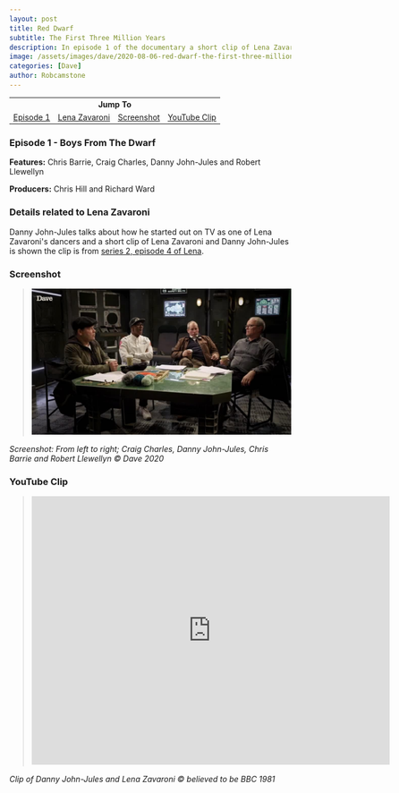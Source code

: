 ```yaml
---
layout: post
title: Red Dwarf
subtitle: The First Three Million Years
description: In episode 1 of the documentary a short clip of Lena Zavaroni is should.
image: /assets/images/dave/2020-08-06-red-dwarf-the-first-three-million-years.jpg
categories: [Dave]
author: Robcamstone
---
```


<table style="text-align:center;">
<tr><th colspan="4">Jump To</th></tr>
<tr>
<td><a href="#episode-1---boys-from-the-dwarf">Episode 1</a></td>
<td><a href="#details-related-to-lena-zavaroni">Lena Zavaroni</a></td>
<td><a href="#screenshot">Screenshot</a></td>
<td><a href="#youtube-clip">YouTube Clip</a></td>
</tr>
</table>

### Episode 1 - Boys From The Dwarf

**Features:** Chris Barrie, Craig Charles, Danny John-Jules and Robert Llewellyn

**Producers:** Chris Hill and Richard Ward

### Details related to Lena Zavaroni
Danny John-Jules talks about how he started out on TV as one of Lena Zavaroni's dancers and a short clip of Lena Zavaroni and Danny John-Jules is shown the clip is from [series 2, episode 4 of Lena](/bbc%20one/lena%20-%20series%202/1981/04/29/lena.html).

### Screenshot
> ![](/assets/images/dave/2020-08-06-red-dwarf-the-first-three-million-years.jpg)

<cite>Screenshot: From left to right; Craig Charles, Danny John-Jules, Chris Barrie and Robert Llewellyn &copy; Dave 2020</cite>

### YouTube Clip
> <div class="responsive-video"><iframe width="640" height="480" src="https://www.youtube-nocookie.com/embed/DljMPkYCuEw" frameborder="0" allow="accelerometer; autoplay; clipboard-write; encrypted-media; gyroscope; picture-in-picture" allowfullscreen></iframe></div>

<cite>Clip of Danny John-Jules and Lena Zavaroni &copy; believed to be BBC 1981</cite>



